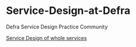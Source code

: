 # Service-Design-at-Defra
Defra Service Design Practice Community

[Service Design of whole services](https://github.com/daagov/Service-Design-at-Defra/wiki/What-a-Service-Designer-does)
